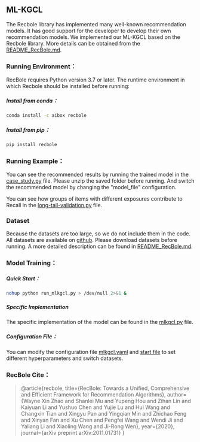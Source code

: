 ## ML-KGCL

The Recbole library has implemented many well-known recommendation models. It has good support for the developer to develop their own recommendation models.  We implemented our ML-KGCL based on the Recbole library. More details can be obtained from the [README_RecBole.md](.\README_RecBole.md).

### Running Environment：

RecBole requires Python version 3.7 or later. The runtime environment in which Recbole should be installed before running:

##### Install from conda：

~~~bash
conda install -c aibox recbole
~~~

##### Install from pip：

```bash
pip install recbole
```

### Running Example：

You can see the recommended results by running the trained model in the [case_study.py](./case_study.py) file. Please unzip the saved folder before running. And switch the recommended model by changing the "model_file" configuration.

You can see how groups of items with different exposures contribute to Recall in the [long-tail-validation.py](./case_study/long-tail-validation.py) file.

### Dataset

Because the datasets are too large, so we do not include them in the code. All datasets are available on [github](https://github.com/RUCAIBox/RecSysDatasets). Please download datasets before running. A more detailed description can be found in [README_RecBole.md](.\README_RecBole.md).

### Model Training：

##### Quick Start：

~~~bash
nohup python run_mlkgcl.py > /dev/null 2>&1 &
~~~

##### Specific Implementation
The specific implementation of the model can be found in the [mlkgcl.py](./recbole/model/knowledge_aware_recommender/mlkgcl.py) file.

 ##### Configuration File：

You can modify the configuration file [mlkgcl.yaml](./mlkgcl.yaml) and [start file](./run_mlkgcl.py) to set different hyperparameters and switch datasets.

### RecBole Cite：
> @article{recbole,
>     title={RecBole: Towards a Unified, Comprehensive and Efficient Framework for Recommendation Algorithms},
>     author={Wayne Xin Zhao and Shanlei Mu and Yupeng Hou and Zihan Lin and Kaiyuan Li and Yushuo Chen and Yujie Lu and Hui Wang and Changxin Tian and Xingyu Pan and Yingqian Min and Zhichao Feng and Xinyan Fan and Xu Chen and Pengfei Wang and Wendi Ji and Yaliang Li and Xiaoling Wang and Ji-Rong Wen},
>     year={2020},
>     journal={arXiv preprint arXiv:2011.01731}
> }